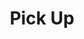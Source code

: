 ---
pid: fs172
title: Pick Up
location_transcription: Any where in city
coordinates: "[-75.150389681791, 39.955569750249]"
zipcode: '19464'
gen_neighborhood: 
neighborhood: 
outside_phl: 'Pottstown PA '
age: '65'
age_range: 60-69
instagram: 
image_file_name: fs_172.jpg
proposal_transcription: 
topic: Sanitation
topic_summary: '0'
type: Other No Form
keywords_other: 
credit: Jack Applegate
image_labels: Keep Are St. Kleen
twitter: 
facebook: 
permalink: "/monuments/fs172/"
layout: item-page
---
